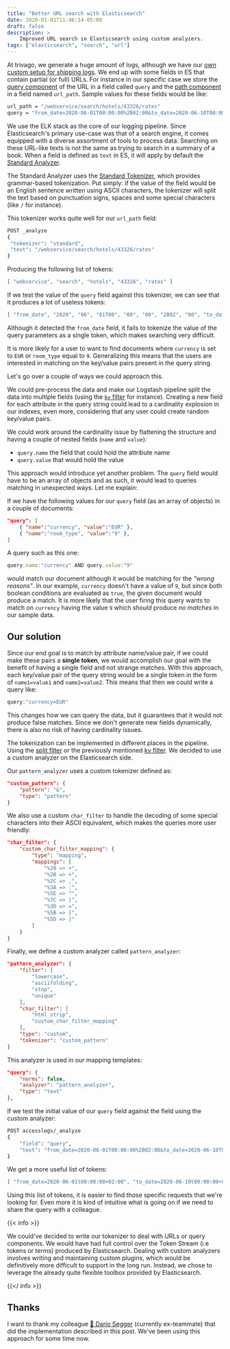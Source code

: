 ```yaml
---
title: "Better URL search with Elasticsearch"
date: 2020-01-01T11:46:14-05:00
draft: false
description: >
    Improved URL search in Elasticsearch using custom analyzers.
tags: ["elasticsearch", "search", "url"]
---
```


At trivago, we generate a huge amount of logs, although we have our [own custom setup for shipping
logs](https://tech.trivago.com/2016/01/19/logstash_protobuf_codec/). We end up with some
fields in ES that contain partial (or full) URLs. For instance in our specific case we store the
[query component](https://en.wikipedia.org/wiki/URL#Syntax) of the URL in a field called `query` and
the [path component](https://en.wikipedia.org/wiki/URL#Syntax) in a field named `url_path`. Sample
values for these fields would be like:

```sh
url_path = "/webservice/search/hotels/43326/rates"
query = "from_date=2020-06-01T00:00:00%2B02:00&to_date=2020-06-10T00:00:00%2B02:00&currency=EUR&room_type=9&room_0=2a&fixed_status=1"
```

We use the ELK stack as the core of our logging pipeline. Since Elasticsearch's primary use-case was that of a search engine, it comes equipped with a diverse assortment of tools to process data. Searching on
these URL-like texts is not the same as trying to search in a summary of a book. When a field is
defined as `text` in ES, it will apply by default the [Standard
Analyzer](https://www.elastic.co/guide/en/elasticsearch/reference/current/analysis-standard-analyzer.html).

The Standard Analyzer uses the [Standard
Tokenizer](https://www.elastic.co/guide/en/elasticsearch/reference/current/analysis-standard-tokenizer.html),
which provides grammar-based tokenization. Put simply: if the value of the field would be an English
sentence written using ASCII characters, the tokenizer will split the text based on punctuation signs,
spaces and some special characters (like `/` for instance).

This tokenizer works quite well for our `url_path` field:

```bash
POST _analyze
{
 "tokenizer": "standard",
 "text": "/webservice/search/hotels/43326/rates"
}
```

Producing the following list of tokens:

```json
[ "webservice", "search", "hotels", "43326", "rates" ]
```


If we test the value of the `query` field against this tokenizer, we can see that it produces a lot of
useless tokens:

```json
[ "from_date", "2020", "06", "01T00", "00", "00", "2B02", "00", "to_date", "2020", "06", "10T00", "00", "00", "2B02", "00", "currency", "EUR", "room_type", "9", "room_0", "2a", "fixed_status", "1" ]
```

Although it detected the `from_date` field, it fails to tokenize the value of the query
parameters as a single token, which makes searching very difficult.

It is more likely for a user to want to find documents where `currency` is set to `EUR` or
`room_type` equal to `9`. Generalizing this means that the users are interested in matching on the
key/value pairs present in the query string.

Let's go over a couple of ways we could approach this.

We could pre-process the data and make our Logstash pipeline split the data into multiple
fields (using the [`kv` filter](https://www.elastic.co/guide/en/logstash/current/plugins-filters-kv.html)
for instance). Creating a new field for each attribute in the query string could lead to a
cardinality explosion in our indexes, even more, considering that any user could create
random key/value pairs.

We could work around the cardinality issue by flattening the structure and having a couple of nested
fields (`name` and `value`):

* `query.name` the field that could hold the attribute name
* `query.value` that would hold the value

This approach would introduce yet another problem. The `query` field would have to be an array of objects
and as such, it would lead to queries matching in unexpected ways. Let me explain:

If we have the following values for our `query` field (as an array of objects) in a couple of documents:

```json
"query": [
    { "name":"currency", "value":"EUR" },
    { "name":"room_type", "value":"9" },
]
```

A query such as this one:

```js
query.name:"currency" AND query.value:"9"
```

would match our document although it would be matching for the _"wrong reasons"_. In our example,
`currency` doesn't have a value of `9`, but since both boolean conditions are evaluated as `true`,
the given document would produce a match. It is more likely that the user firing this query wants to
match on `currency` having the value `9` which _should_ produce _no matches_ in our sample data.

## Our solution

Since our end goal is to match by attribute name/value pair, if we could make these pairs a **single
token**, we would accomplish our goal with the benefit of having a single field and not strange
matches. With this approach, each key/value pair of the query string would be a single
token in the form of `name1=value1` and `name2=value2`. This means that then we could write a query
like:

```js
query:"currency=EUR"
```

This changes how we can query the data, but it guarantees that it would not produce false matches.
Since we don't generate new fields dynamically, there is also no risk of having cardinality issues.

The tokenization can be implemented in different places in the pipeline. Using the [split
filter](https://www.elastic.co/guide/en/logstash/current/plugins-filters-split.html) or the
previously mentioned [kv
filter](https://www.elastic.co/guide/en/logstash/current/plugins-filters-kv.html). We decided to
use a custom analyzer on the Elasticsearch side.

Our `pattern_analyzer` uses a custom tokenizer defined as:

```json
"custom_pattern": {
    "pattern": "&",
    "type": "pattern"
}
```

We also use a custom `char_filter` to handle the decoding of some special characters into their ASCII
equivalent, which makes the queries more user friendly:

```json
"char_filter": {
    "custom_char_filter_mapping": {
        "type": "mapping",
        "mappings": [
            "%20 => +",
            "%2B => +",
            "%2C => ,",
            "%3A => :",
            "%5E => ^",
            "%7C => |",
            "%3D => =",
            "%5B => [",
            "%5D => ]"
        ]
    }
}
```

Finally, we define a custom analyzer called `pattern_analyzer`:

```json
"pattern_analyzer": {
    "filter": [
        "lowercase",
        "asciifolding",
        "stop",
        "unique"
    ],
    "char_filter": [
        "html_strip",
        "custom_char_filter_mapping"
    ],
    "type": "custom",
    "tokenizer": "custom_pattern"
}
```

This analyzer is used in our mapping templates:

```json
"query": {
    "norms": false,
    "analyzer": "pattern_analyzer",
    "type": "text"
},
```

If we test the initial value of our `query` field against the field using the custom analyzer:

```bash
POST accesslogs/_analyze
{
    "field": "query",
    "text": "from_date=2020-06-01T00:00:00%2B02:00&to_date=2020-06-10T00:00:00%2B02:00&currency=EUR&room_type=9&room_0=2a&fixed_status=1"
}
```

We get a more useful list of tokens:

```json
[ "from_date=2020-06-01t00:00:00+02:00", "to_date=2020-06-10t00:00:00+02:00", "currency=eur", "room_type=9", "room_0=2a", "fixed_status=1" ]
```

Using this list of tokens, it is easier to find those specific requests that we're looking for. Even more
it is kind of intuitive what is going on if we need to share the query with a colleague.

{{< info >}}

We could've decided to write our tokenizer to deal with URLs or query components. We would have had
full control over the Token Stream (i.e tokens or terms) produced by Elasticsearch. Dealing with
custom analyzers involves writing and maintaining custom plugins, which would be definitively more difficult
to support in the long run. Instead, we chose to leverage the already quite flexible toolbox provided
by Elasticsearch.

{{</ info >}}

## Thanks

I want to thank my colleague [🦄 Dario Segger](https://github.com/unidario) (currently ex-teammate)
that did the implementation described in this post. We've been using this approach for some time now.
